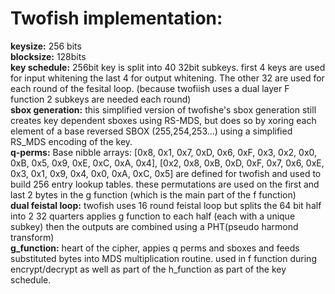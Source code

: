 # Twofish implementation:  
**keysize:** 256 bits  
**blocksize:** 128bits  
**key schedule:** 256bit key is split into 40 32bit subkeys. first 4 keys are used for input whitening the last 4 for output whitening. The other 32 are used for each round of the fesital loop.
(because twofiish uses a dual layer F function 2 subkeys are needed each round)  
**sbox generation:** this simplified version of twofishe's sbox generation still creates key dependent sboxes using RS-MDS, but does so by xoring each element of a base reversed SBOX (255,254,253...) using a simplified RS_MDS encoding of the key.  
**q-perms:** Base nibble arrays: [0x8, 0x1, 0x7, 0xD, 0x6, 0xF, 0x3, 0x2, 0x0, 0xB, 0x5, 0x9, 0xE, 0xC, 0xA, 0x4], [0x2, 0x8, 0xB, 0xD, 0xF, 0x7, 0x6, 0xE, 0x3, 0x1, 0x9, 0x4, 0x0, 0xA, 0xC, 0x5]
are defined for twofish and used to build 256 entry lookup tables. these permutations are used on the first and last 2 bytes in the g function (which is the main part of the f function)  
**dual feistal loop:** twofish uses 16 round feistal loop but splits the 64 bit half into 2 32 quarters applies g function to each half (each with a unique subkey) then the outputs are combined using a PHT(pseudo harmond transform)  
**g_function:** heart of the cipher, appies q perms and sboxes and feeds substituted bytes into MDS multiplication routine. used in f function during encrypt/decrypt as well as part of the h_function as part of the key schedule.





